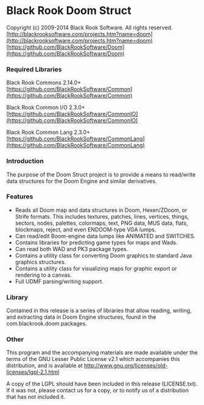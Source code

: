 # Black Rook Doom Struct

Copyright (c) 2009-2014 Black Rook Software. All rights reserved.  
[http://blackrooksoftware.com/projects.htm?name=doom](http://blackrooksoftware.com/projects.htm?name=doom)  
[https://github.com/BlackRookSoftware/Doom](https://github.com/BlackRookSoftware/Doom)

### Required Libraries

Black Rook Commons 2.14.0+  
[https://github.com/BlackRookSoftware/Common](https://github.com/BlackRookSoftware/Common)

Black Rook Common I/O 2.3.0+  
[https://github.com/BlackRookSoftware/CommonIO](https://github.com/BlackRookSoftware/CommonIO)

Black Rook Common Lang 2.3.0+  
[https://github.com/BlackRookSoftware/CommonLang](https://github.com/BlackRookSoftware/CommonLang)

### Introduction

The purpose of the Doom Struct project is to provide a means to read/write
data structures for the Doom Engine and similar derivatives.

### Features

- Reads all Doom map and data structures in Doom, Hexen/ZDoom, or Strife 
  formats. This includes textures, patches, lines, vertices, things, sectors,
  nodes, palettes, colormaps, text, PNG data, MUS data, flats, blockmaps,
  reject, and even ENDOOM-type VGA lumps.
- Can read/edit Boom-engine data lumps like ANIMATED and SWITCHES. 
- Contains libraries for predicting game types for maps and Wads.
- Can read both WAD and PK3 package types.
- Contains a utility class for converting Doom graphics to standard Java
  graphics structures.
- Contains a utility class for visualizing maps for graphic export or
  rendering to a canvas.
- Full UDMF parsing/writing support.

### Library

Contained in this release is a series of libraries that allow reading, writing,
and extracting data in Doom Engine structures, found in the com.blackrook.doom 
packages. 

### Other

This program and the accompanying materials
are made available under the terms of the GNU Lesser Public License v2.1
which accompanies this distribution, and is available at
http://www.gnu.org/licenses/old-licenses/lgpl-2.1.html

A copy of the LGPL should have been included in this release (LICENSE.txt).
If it was not, please contact us for a copy, or to notify us of a distribution
that has not included it. 
